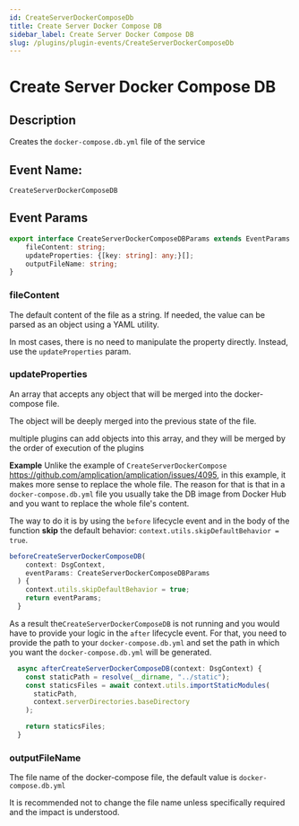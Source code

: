 ```yaml
---
id: CreateServerDockerComposeDb
title: Create Server Docker Compose DB
sidebar_label: Create Server Docker Compose DB
slug: /plugins/plugin-events/CreateServerDockerComposeDb
---
```



# Create Server Docker Compose DB

## Description

Creates the `docker-compose.db.yml` file of the service

## Event Name:
`CreateServerDockerComposeDB`

## Event Params

```ts
export interface CreateServerDockerComposeDBParams extends EventParams {
    fileContent: string;
    updateProperties: {[key: string]: any;}[];
    outputFileName: string;
}
```

### fileContent

The default content of the file as a string. If needed, the value can be parsed as an object using a YAML utility. 

In most cases, there is no need to manipulate the property directly. Instead, use the `updateProperties` param.

### updateProperties

An array that accepts any object that will be merged into the docker-compose file.

The object will be deeply merged into the previous state of the file. 

multiple plugins can add objects into this array, and they will be merged by the order of execution of the plugins

**Example**
Unlike the example of `CreateServerDockerCompose` https://github.com/amplication/amplication/issues/4095, in this example, it makes more sense to replace the whole file. The reason for that is that in a `docker-compose.db.yml` file you usually take the DB image from Docker Hub and you want to replace the whole file's content.

The way to do it is by using the `before` lifecycle event and in the body of the function **skip** the default behavior:
`context.utils.skipDefaultBehavior = true`.

```ts
beforeCreateServerDockerComposeDB(
    context: DsgContext,
    eventParams: CreateServerDockerComposeDBParams
  ) {
    context.utils.skipDefaultBehavior = true;
    return eventParams;
  }
```

 As a result the`CreateServerDockerComposeDB` is not running and you would have to provide your logic in the `after` lifecycle event.
For that, you need to provide the path to your `docker-compose.db.yml` and set the path in which you want the `docker-compose.db.yml` will be generated.

```ts
  async afterCreateServerDockerComposeDB(context: DsgContext) {
    const staticPath = resolve(__dirname, "../static");
    const staticsFiles = await context.utils.importStaticModules(
      staticPath,
      context.serverDirectories.baseDirectory
    );

    return staticsFiles;
  }
```

### outputFileName

The file name of the docker-compose file, the default value is `docker-compose.db.yml` 

It is recommended not to change the file name unless specifically required and the impact is understood.